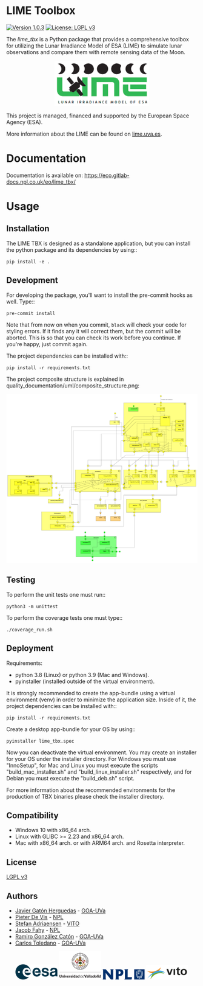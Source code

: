 # LIME Toolbox

[![Version 1.0.3](https://img.shields.io/badge/version-1.0.3-informational)](https://gitlab.npl.co.uk/eco/eo/lime_tbx/-/tags) [![License: LGPL v3](https://img.shields.io/badge/License-LGPL_v3-blue.svg)](https://www.gnu.org/licenses/lgpl-3.0)

The *lime_tbx* is a Python package that provides a comprehensive toolbox
for utilizing the Lunar Irradiance Model of ESA (LIME) to simulate lunar
observations and compare them with remote sensing data of the Moon.

<div align="center">
<img src="./docs/images/lime_logo.png" alt="LIME logo" width="250px"/>
</div>

This project is managed, financed and supported by the European Space
Agency (ESA).
  
More information about the LIME can be found on [lime.uva.es](https://lime.uva.es>).


Documentation
=============

Documentation is available on: https://eco.gitlab-docs.npl.co.uk/eo/lime_tbx/


Usage
=====

Installation
------------

The LIME TBX is designed as a standalone application, but you can
install the python package and its dependencies by using::

    pip install -e .


Development
-----------

For developing the package, you'll want to install the pre-commit
hooks as well. Type::

    pre-commit install

Note that from now on when you commit, `black` will check your code for styling
errors. If it finds any it will correct them, but the commit will be aborted.
This is so that you can check its work before you continue. If you're happy,
just commit again.

The project dependencies can be installed with::

    pip install -r requirements.txt

The project composite structure is explained in
quality_documentation/uml/composite_structure.png:

<div align="center">
<a href="./quality_documentation/uml/composite_structure.png">
  <img src="./quality_documentation/uml/composite_structure.png"
alt="UML diagram of the composite structure of lime_tbx" width="1000px"/>
</a>
</div>


Testing
-------

To perform the unit tests one must run::

    python3 -m unittest

To perform the coverage tests one must type::

    ./coverage_run.sh


Deployment
----------

Requirements:

- python 3.8 (Linux) or python 3.9 (Mac and Windows).
- pyinstaller (installed outside of the virtual environment).

It is strongly recommended to create the app-bundle using a virtual
environment (venv) in order to minimize the application size. Inside of
it, the project dependencies can be installed with::

    pip install -r requirements.txt

Create a desktop app-bundle for your OS by using::

    pyinstaller lime_tbx.spec

Now you can deactivate the virtual environment. You may create an installer
for your OS under the installer directory. For Windows you must use
"InnoSetup", for Mac and Linux you must execute the scripts
"build_mac_installer.sh" and "build_linux_installer.sh" respectively,
and for Debian you must execute the "build_deb.sh" script.

For more information about the recommended environments for the production
of TBX binaries please check the installer directory.


Compatibility
-------------

- Windows 10 with x86_64 arch.
- Linux with GLIBC >= 2.23 and x86_64 arch.
- Mac with x86_64 arch. or with ARM64 arch. and Rosetta interpreter.

License
-------

[LGPL v3](../../LICENSE)

Authors
-------

* [Javier Gatón Herguedas](gaton@goa.uva.es) - [GOA-UVa](https://goa.uva.es)
* [Pieter De Vis](pieter.de.vis@npl.co.uk) - [NPL](https://npl.co.uk)
* [Stefan Adriaensen](stefan.adriaensen@vito.be) - [VITO](https://vito.be)
* [Jacob Fahy](jacob.fahy@npl.co.uk) - [NPL](https://npl.co.uk)
* [Ramiro González Catón](ramiro@goa.uva.es) - [GOA-UVa](https://goa.uva.es)
* [Carlos Toledano](toledano@goa.uva.es) - [GOA-UVa](https://goa.uva.es)


<div align="center">
<a href="https://esa.int"><img src="./docs/images/esa.png" alt="ESA logo" width="22%"/></a> <a href="https://uva.es"><img src="./docs/images/uva_sello.png" alt="Logo of UVa" width="22%"></a> <a href="https://npl.co.uk"><img src="./docs/images/npl.png" alt="Logo of NPL" width="22%"></a> <a href="https://vito.be"><img src="./docs/images/vito.png" alt="Logo of VITO" width="22%"></a>
</div>
